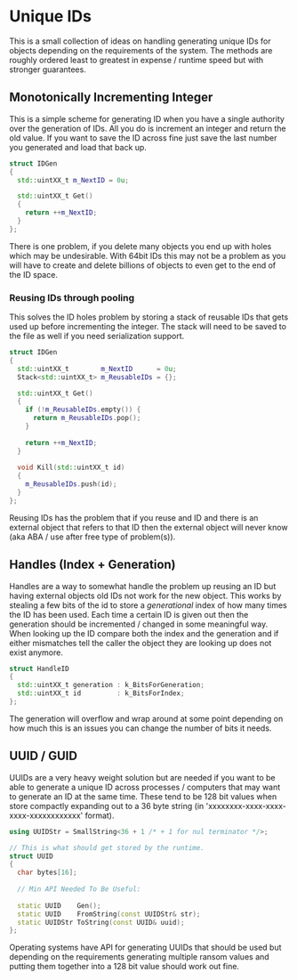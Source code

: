 # Unique IDs

This is a small collection of ideas on handling generating unique IDs for objects depending on the requirements of the system. The methods are roughly ordered least to greatest in expense / runtime speed but with stronger guarantees. 

## Monotonically Incrementing Integer

This is a simple scheme for generating ID when you have a single authority over the generation of IDs. All you do is increment an integer and return the old value. If you want to save the ID across fine just save the last number you generated and load that back up. 

```cpp
struct IDGen
{
  std::uintXX_t m_NextID = 0u;

  std::uintXX_t Get()
  {
    return ++m_NextID;
  }
};
```

There is one problem, if you delete many objects you end up with holes which may be undesirable. With 64bit IDs this may not be a problem as you will have to create and delete billions of objects to even get to the end of the ID space.

### Reusing IDs through pooling

This solves the ID holes problem by storing a stack of reusable IDs that gets used up before incrementing the integer. The stack will need to be saved to the file as well if you need serialization support.

```cpp
struct IDGen
{
  std::uintXX_t        m_NextID      = 0u;
  Stack<std::uintXX_t> m_ReusableIDs = {};

  std::uintXX_t Get()
  {
    if (!m_ReusableIDs.empty()) {
      return m_ReusableIDs.pop();
    }
  
    return ++m_NextID;
  }
  
  void Kill(std::uintXX_t id)
  {
    m_ReusableIDs.push(id);
  }
};
```

Reusing IDs has the problem that if you reuse and ID and there is an external object that refers to that ID then the external object will never know (aka ABA / use after free type of problem(s)).

## Handles (Index + Generation)

Handles are a way to somewhat handle the problem up reusing an ID but having external objects old IDs not work for the new object. This works by stealing a few bits of the id to store a _generational_ index of how many times the ID has been used. Each time a certain ID is given out then the generation should be incremented / changed in some meaningful way. When looking up the ID compare both the index and the generation and if either mismatches tell the caller the object they are looking up does not exist anymore.

```cpp
struct HandleID
{
  std::uintXX_t generation : k_BitsForGeneration; 
  std::uintXX_t id         : k_BitsForIndex; 
};
```

The generation will overflow and wrap around at some point depending on how much this is an issues you can change the number of bits it needs.

## UUID / GUID

UUIDs are a very heavy weight solution but are needed if you want to be able to generate a unique ID across processes / computers that may want to generate an ID at the same time. These tend to be 128 bit values when store compactly expanding out to a 36 byte string (in 'xxxxxxxx-xxxx-xxxx-xxxx-xxxxxxxxxxxx' format).

```cpp
using UUIDStr = SmallString<36 + 1 /* + 1 for nul terminator */>;

// This is what should get stored by the runtime.
struct UUID
{
  char bytes[16];
  
  // Min API Needed To Be Useful:
  
  static UUID    Gen();
  static UUID    FromString(const UUIDStr& str);
  static UUIDStr ToString(const UUID& uuid);
};
```

Operating systems have API for generating UUIDs that should be used but depending on the requirements generating multiple ransom values and putting them together into a 128 bit value should work out fine.
